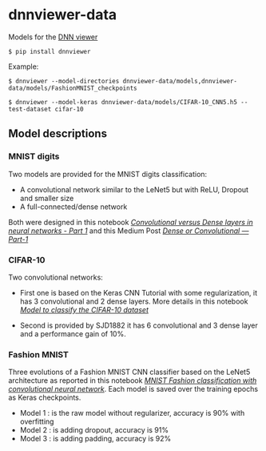# dnnviewer-data

Models for the [DNN viewer](https://github.com/tonio73/dnnviewer)

```shell script
$ pip install dnnviewer
```

Example:

```shell script
$ dnnviewer --model-directories dnnviewer-data/models,dnnviewer-data/models/FashionMNIST_checkpoints
```

```shell script
$ dnnviewer --model-keras dnnviewer-data/models/CIFAR-10_CNN5.h5 --test-dataset cifar-10
```

## Model descriptions

### MNIST digits

Two models are provided for the MNIST digits classification:
- A convolutional network similar to the LeNet5 but with ReLU, Dropout and smaller size
- A full-connected/dense network

Both were designed in this notebook [_Convolutional versus Dense layers in neural networks - Part 1_](https://github.com/tonio73/data-science/blob/master/cnn/CnnVsDense-Part1.ipynb) and this Medium Post [_Dense or Convolutional — Part-1_](https://medium.com/analytics-vidhya/dense-or-convolutional-part-1-c75c59c5b4ad)

### CIFAR-10

Two convolutional networks:
- First one is based on the Keras CNN Tutorial with some regularization, it has 3 convolutional and 2 dense layers. More details in this notebook [_Model to classify the CIFAR-10 dataset_](https://github.com/tonio73/data-science/blob/master/cnn/CnnCifar10.ipynb)

- Second is provided by SJD1882 it has 6 convolutional and 3 dense layer and a performance gain of 10%.

### Fashion MNIST

Three evolutions of a Fashion MNIST CNN classifier based on the LeNet5 architecture as reported in this notebook [_MNIST Fashion classification with convolutional neural network_](https://github.com/tonio73/data-science/blob/master/cnn/CnnMnistFashion-Keras.ipynb). Each model is saved over the training epochs as Keras checkpoints.
- Model 1 : is the raw model without regularizer, accuracy is 90% with overfitting
- Model 2 : is adding dropout, accuracy is 91%
- Model 3 : is adding padding, accuracy is 92%
